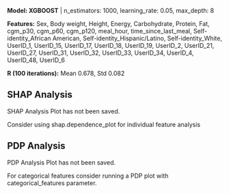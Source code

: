 

**Model: XGBOOST** | n_estimators: 1000, learning_rate: 0.05, max_depth: 8

**Features:** Sex, Body weight, Height, Energy, Carbohydrate, Protein, Fat, cgm_p30, cgm_p60, cgm_p120, meal_hour, time_since_last_meal, Self-identity_African American, Self-identity_Hispanic/Latino, Self-identity_White, UserID_1, UserID_15, UserID_17, UserID_18, UserID_19, UserID_2, UserID_21, UserID_27, UserID_31, UserID_32, UserID_33, UserID_34, UserID_4, UserID_48, UserID_6

**R (100 iterations):** Mean 0.678, Std 0.082
## SHAP Analysis ##

SHAP Analysis Plot has not been saved.

Consider using shap.dependence_plot for individual feature analysis
## PDP Analysis ##

PDP Analysis Plot has not been saved.

For categorical features consider running a PDP plot with categorical_features parameter.